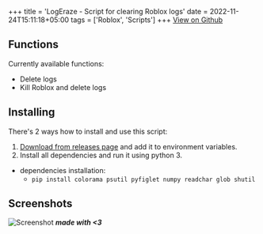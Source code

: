 +++
title = 'LogEraze - Script for clearing Roblox logs'
date = 2022-11-24T15:11:18+05:00
tags = ['Roblox', 'Scripts']
+++
[View on Github](https://github.com/0xd34db100d/LogEraze)

## Functions
Currently available functions:
  * Delete logs
  * Kill Roblox and delete logs
## Installing
There's 2 ways how to install and use this script:
<br>
1. [Download from releases page](https://github.com/0xd34db100d/LogEraze/releases/) and add it to environment variables.
2. Install all dependencies and run it using python 3. 
* dependencies installation:
  * `pip install colorama psutil pyfiglet numpy readchar glob shutil`
## Screenshots
 ![Screenshot](https://i.imgur.com/uDdgOlg.png)
***made with <3***
